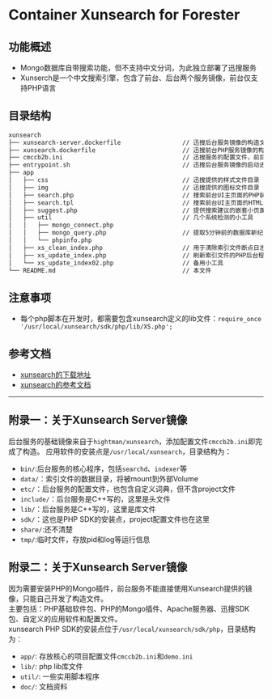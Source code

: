 # Container Xunsearch for Forester

## 功能概述

- Mongo数据库自带搜索功能，但不支持中文分词，为此独立部署了迅搜服务
- Xunserch是一个中文搜索引擎，包含了前台、后台两个服务镜像，前台仅支持PHP语言

## 目录结构

``` txt
xunsearch  
├── xunsearch-server.dockerfile                 // 迅搜后台服务镜像的构造文件  
├── xunsearch.dockerfile                        // 迅搜前台PHP服务镜像的构造文件  
├── cmccb2b.ini                                 // 迅搜服务的配置文件，前后台均需要  
├── entrypoint.sh                               // 迅搜后台服务镜像的启动进程  
├── app  
│   ├── css                                     // 迅搜提供的样式文件目录  
│   ├── img                                     // 迅搜提供的图标文件目录  
│   ├── search.php                              // 搜索前台UI主页面的PHP前台程序，Usage：`0.0.0.0:9000/search.php`  
│   ├── search.tpl                              // 搜索前台UI主页面的HTML模版，tpl格式  
│   ├── suggest.php                             // 提供搜索建议的嵌套小页面  
│   ├── util                                    // 几个系统检测的小工具  
│   │   ├── mongo_connect.php  
│   │   ├── mongo_query.php                     // 提取5分钟前的数据库新纪录的小工具  
│   │   └── phpinfo.php  
│   ├── xs_clean_index.php                      // 用于清除索引文件断点日志的小工具，使用后可以不受限制地重建索引文件  
│   ├── xs_update_index.php                     // 刷新索引文件的PHP后台程序（增量方式，先检查断点日志纪录），由JobService定时调度  
│   └── xs_update_index02.php                   // 备用小工具  
└── README.md                                   // 本文件  
```

## 注意事项

- 每个php脚本在开发时，都需要包含xunsearch定义的lib文件：`require_once '/usr/local/xunsearch/sdk/php/lib/XS.php';`

## 参考文档

- [xunsearch的下载地址](http://www.xunsearch.com/site/download)  
- [xunsearch的参考文档](http://www.xunsearch.com/doc/php/guide/start.overview)
  
---

## 附录一：关于Xunsearch Server镜像

后台服务的基础镜像来自于`hightman/xunsearch`，添加配置文件`cmccb2b.ini`即完成了构造。 
应用软件的安装点是`/usr/local/xunsearch`，目录结构为： 

- `bin/`:后台服务的核心程序，包括`searchd`、`indexer`等
- `data/`：索引文件的数据目录，将被mount到外部Volume
- `etc/`：后台服务的配置文件，也包含自定义词典，但不含project文件
- `include/`：后台服务是C++写的，这里是头文件
- `lib/`：后台服务是C++写的，这里是库文件
- `sdk/`：这也是PHP SDK的安装点，project配置文件也在这里
- `share/`:还不清楚
- `tmp/`:临时文件，存放pid和log等运行信息

## 附录二：关于Xunsearch Server镜像

因为需要安装PHP的Mongo插件，前台服务不能直接使用Xunsearch提供的镜像，只能自己开发了构造文件。  
主要包括：PHP基础软件包、PHP的Mongo插件、Apache服务器、迅搜SDK包、自定义的应用软件和配置文件。  
xunsearch PHP SDK的安装点位于`/usr/local/xunsearch/sdk/php`，目录结构为：

- `app/`: 存放核心的项目配置文件`cmccb2b.ini`和`demo.ini`
- `lib/`: php lib库文件
- `util/`: 一些实用脚本程序
- `doc/`: 文档资料
